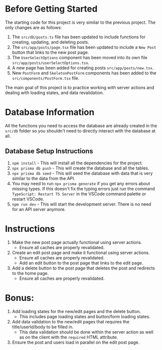 # Before Getting Started

The starting code for this project is very similar to the previous project. The only changes are as follows:

1. The `src/db/posts.ts` file has been updated to include functions for creating, updating, and deleting posts.
2. The `src/app/posts/page.tsx` file has been updated to include a `New Post` button that links to the new post page.
3. The `UserSelectOptions` component has been moved into its own file `src/app/posts/userSelectOptions.tsx`.
4. A new page has been added for creating posts `src/app/posts/new.tsx`.
5. New `PostForm` and `SkeletonPostForm` components has been added to the `src/components/PostForm.tsx` file.

The main goal of this project is to practice working with server actions and dealing with loading states, and data revalidation.

# Database Information

All the functions you need to access the database are already created in the `src/db` folder so you shouldn't need to directly interact with the database at all.

## Database Setup Instructions

1. `npm install` - This will install all the dependencies for the project.
2. `npx prisma db push` - This will create the database and all the tables.
3. `npx prisma db seed` - This will seed the database with data that is very similar to the data from the API.
4. You may need to run `npx prisma generate` if you get any errors about missing types. If this doesn't fix the typing errors just run the command `TypeScript: Restart TS Server` in the VSCode command palette or restart VSCode.
5. `npm run dev` - This will start the development server. There is no need for an API server anymore.

# Instructions

1. Make the new post page actually functional using server actions.
   - Ensure all caches are properly revalidated.
2. Create an edit post page and make it functional using server actions.
   - Ensure all caches are properly revalidated.
   - Add an edit button to the post page that links to the edit page.
3. Add a delete button to the post page that deletes the post and redirects to the home page.
   - Ensure all caches are properly revalidated.

# Bonus:

1. Add loading states for the new/edit pages and the delete button.
   - This includes page loading states and button/form loading states.
2. Add data validation to the new/edit pages that requires the title/userId/body to be filled in.
   - This data validation should be done within the server action as well as on the client with the `required` HTML attribute.
3. Ensure the post and users load in parallel on the edit post page.
